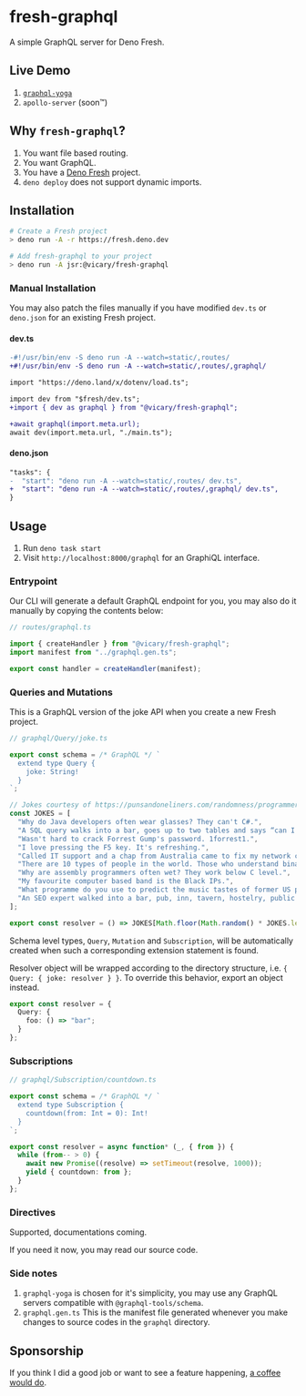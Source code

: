 # fresh-graphql

A simple GraphQL server for Deno Fresh.

## Live Demo

1. [`graphql-yoga`](https://fresh-graphql-yoga.deno.dev)
1. `apollo-server` (soon™)

## Why `fresh-graphql`?

1. You want file based routing.
1. You want GraphQL.
1. You have a [Deno Fresh](https://fresh.deno.dev) project.
1. `deno deploy` does not support dynamic imports.

## Installation

```bash
# Create a Fresh project
> deno run -A -r https://fresh.deno.dev

# Add fresh-graphql to your project
> deno run -A jsr:@vicary/fresh-graphql
```

### Manual Installation

You may also patch the files manually if you have modified `dev.ts` or
`deno.json` for an existing Fresh project.

#### dev.ts

```diff
-#!/usr/bin/env -S deno run -A --watch=static/,routes/
+#!/usr/bin/env -S deno run -A --watch=static/,routes/,graphql/

import "https://deno.land/x/dotenv/load.ts";

import dev from "$fresh/dev.ts";
+import { dev as graphql } from "@vicary/fresh-graphql";

+await graphql(import.meta.url);
await dev(import.meta.url, "./main.ts");
```

#### deno.json

```diff
"tasks": {
-  "start": "deno run -A --watch=static/,routes/ dev.ts",
+  "start": "deno run -A --watch=static/,routes/,graphql/ dev.ts",
}
```

## Usage

1. Run `deno task start`
1. Visit `http://localhost:8000/graphql` for an GraphiQL interface.

### Entrypoint

Our CLI will generate a default GraphQL endpoint for you, you may also do it
manually by copying the contents below:

```ts
// routes/graphql.ts

import { createHandler } from "@vicary/fresh-graphql";
import manifest from "../graphql.gen.ts";

export const handler = createHandler(manifest);
```

### Queries and Mutations

This is a GraphQL version of the joke API when you create a new Fresh project.

```ts
// graphql/Query/joke.ts

export const schema = /* GraphQL */ `
  extend type Query {
    joke: String!
  }
`;

// Jokes courtesy of https://punsandoneliners.com/randomness/programmer-jokes/
const JOKES = [
  "Why do Java developers often wear glasses? They can't C#.",
  "A SQL query walks into a bar, goes up to two tables and says “can I join you?”",
  "Wasn't hard to crack Forrest Gump's password. 1forrest1.",
  "I love pressing the F5 key. It's refreshing.",
  "Called IT support and a chap from Australia came to fix my network connection.  I asked “Do you come from a LAN down under?”",
  "There are 10 types of people in the world. Those who understand binary and those who don't.",
  "Why are assembly programmers often wet? They work below C level.",
  "My favourite computer based band is the Black IPs.",
  "What programme do you use to predict the music tastes of former US presidential candidates? An Al Gore Rhythm.",
  "An SEO expert walked into a bar, pub, inn, tavern, hostelry, public house.",
];

export const resolver = () => JOKES[Math.floor(Math.random() * JOKES.length)];
```

Schema level types, `Query`, `Mutation` and `Subscription`, will be
automatically created when such a corresponding extension statement is found.

Resolver object will be wrapped according to the directory structure, i.e.
`{ Query: { joke: resolver } }`. To override this behavior, export an object
instead.

```ts
export const resolver = {
  Query: {
    foo: () => "bar";
  }
};
```

### Subscriptions

```ts
// graphql/Subscription/countdown.ts

export const schema = /* GraphQL */ `
  extend type Subscription {
    countdown(from: Int = 0): Int!
  }
`;

export const resolver = async function* (_, { from }) {
  while (from-- > 0) {
    await new Promise((resolve) => setTimeout(resolve, 1000));
    yield { countdown: from };
  }
};
```

### Directives

Supported, documentations coming.

If you need it now, you may read our source code.

### Side notes

1. `graphql-yoga` is chosen for it's simplicity, you may use any GraphQL servers
   compatible with `@graphql-tools/schema`.
1. `graphql.gen.ts` This is the manifest file generated whenever you make
   changes to source codes in the `graphql` directory.

## Sponsorship

If you think I did a good job or want to see a feature happening,
[a coffee would do](https://buymeacoffee.com/vicary).
